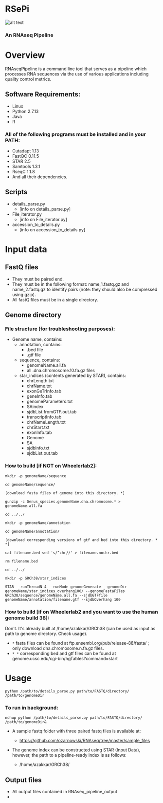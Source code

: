 # RSePi

![alt text](https://github.com/ozarnowski/RNAseq/blob/master/RSePi_logo.png "Logo Title Text 1")
### An RNAseq Pipeline

# Overview

RNAseqPipeline is a command line tool that serves as a pipeline which processes RNA sequences via the use of various applications including quality control metrics.

## Software Requirements: 
+ Linux
+ Python 2.7.13
+ Java
+ R

### All of the following programs must be installed and in your PATH:
+ Cutadapt 1.13
+ FastQC 0.11.5
+ STAR 2.5
+ Samtools 1.3.1
+ RseqC 1.1.8
+ And all their dependencies.

## Scripts
+ details_parse.py
  + [info on details_parse.py]
+ File_iterator.py
  + [info on File_iterator.py]
+ accession_to_details.py
  + [info on accession_to_details.py]

# Input data

## FastQ files

+ They must be paired end.
+ They must be in the following format: name_1.fastq.gz and name_2.fastq.gz to identify pairs (note: they should also be compressed using gzip).
+ All fastQ files must be in a single directory.

## Genome directory

### File structure (for troubleshooting purposes):
+ Genome name, contains:
  + annotation, contains:
    + .bed file
    + .gtf file
  + sequence, contains:
    + genomeName.all.fa
    + all .dna.chromosome.10.fa.gz files
  + star_indices (contents generated by STAR), contains:
    + chrLength.txt
    + chrName.txt
    + exonGeTrInfo.tab
    + geneInfo.tab
    + genomeParameters.txt
    + SAindex
    + sjdbList.fromGTF.out.tab
    + transcriptInfo.tab
    + chrNameLength.txt
    + chrStart.txt
    + exonInfo.tab
    + Genome
    + SA
    + sjdbInfo.txt
    + sjdbList.out.tab
  
  
### How to build [if NOT on Wheelerlab2]:

`mkdir -p genomeName/sequence`

`cd genomeName/sequence/`

`[download fasta files of genome into this directory. *]`

`gunzip -c Genus_species.genomeName.dna.chromosome.* > genomeName.all.fa`

`cd ../../`

`mkdir -p genomeName/annotation`

`cd genomeName/annotation/`

`[download corresponding versions of gtf and bed into this directory. * *]`

`cat filename.bed sed 's/^chr//' > filename.nochr.bed`

`rm filename.bed`

`cd ../../`

`mkdir -p GRCh38/star_indices`

`STAR --runThreadN 4 --runMode genomeGenerate --genomeDir genomeName/star_indices_overhang100/ --genomeFastaFiles GRCh38/sequence/genomeName.all.fa --sjdbGTFfile genomeName/annotation/filename.gtf --sjdbOverhang 100`

### How to build [if on Wheelerlab2 and you want to use the human genome build 38]:

Don't. It's already built at /home/azakkar/GRCh38 (can be used as input as path to genome directory. Check usage).

+ `*` fasta files can be found at ftp.ensembl.org/pub/release-88/fasta/ ; only download dna.chromosome.n.fa.gz files.
+ `* *` corresponding bed and gtf files can be found at genome.ucsc.edu/cgi-bin/hgTables?command=start

# Usage 

`python /path/to/details_parse.py path/to/FASTQ/directory/ /path/to/genomeDir`

### To run in background:

`nohup python /path/to/details_parse.py path/to/FASTQ/directory/ /path/to/genomeDir&`

+ A sample fastq folder with three paired fastq files is available at:
  + https://github.com/ozarnowski/RNAseq/tree/master/sample_files

+ The genome index can be constructed using STAR (Input Data), however, the path to a pipeline-ready index is as follows:
  + /home/azakkar/GRCh38/
  
## Output files

+ All output files contained in RNAseq_pipeline_output
+ 
